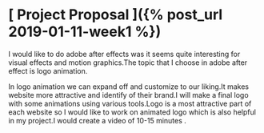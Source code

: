 # [ Project Proposal ]({% post_url 2019-01-11-week1 %})

I would like to do adobe after effects was it seems quite interesting for visual effects and motion graphics.The topic that I choose in adobe after effect is logo animation. 

In  logo animation  we can expand off and customize to our liking.It makes website more attractive and identify of their brand.I will make a final logo with some animations using various tools.Logo is a most attractive part of each website so I would like to work on animated logo which is also helpful in my project.I would create a video of 10-15 minutes .
